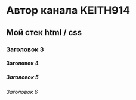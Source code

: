 # Автор канала KEITH914
## Мой стек html / css
### Заголовок 3
#### Заголовок 4
##### Заголовок 5
###### Заголовок 6

